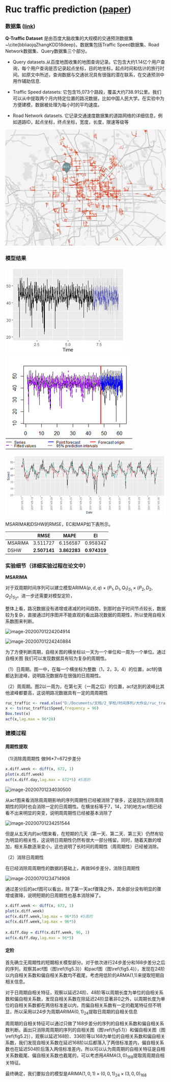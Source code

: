 # Ruc traffic prediction ([paper](paper.pdf))

### 数据集 ([link](https://ai.baidu.com/broad/introduction?dataset=traffic))

**Q-Traffic Dataset** 是由百度大脑收集的大规模的交通预测数据集~\cite{bbliaojqZhangKDD18deep}。数据集包括Traffic Speed数据集、Road Network数据集、Query数据集三个部分。

- Query datasets.从百度地图收集的地图查询记录。它包含大约1.14亿个用户查询，每个用户查询是否记录起点坐标，目的地坐标，起点时间和估计的旅行时间。如原文中所述，查询数据与交通状况具有很强的潜在联系，在交通预测中用作辅助信息.

- Traffic Speed datasets: 它包含15,073个路段，覆盖大约738.91公里。我们可以从中提取两个月内特定位置的路况数据，比如中国人民大学。在实验中为方便建模，数据被处理为每小时的平均速度。

- Road Network datasets. 它记录交通速度数据集的道路网络的详细信息，例如道路ID，起点坐标，终点坐标，宽度，长度，限速等级等

<img src="Latex/image/road_map.png" alt="img" width="700" />

### 模型结果

![DSHW](Latex/image/predict_ds.png)![MSARIMA](Latex/image/predict2.png)

![MSARIMA](Latex/image/predict.png)

MSARIMA和DSHW的RMSE，EC和MAP如下表所示。

|         | RMSE                  | MAPE                  | EI                    |
|---------|-----------------------|-----------------------|-----------------------|
| MSARIMA | 3.511727              | 6.156587              | 0.958342              |
| DSHW    | **2.507141**          | **3.862283**          | **0.974319**          |

### 实验细节（详细实验过程在论文中）

**MSARIMA**

对于双周期时间序列可以建立模型$\mathrm{ARIMA}(p,d,q)\times(P_1,D_1,Q_1)_{S_1}\times(P_2,D_2,Q_2)_{S_2}$。进一步还需要对模型定阶，

整体上看，路况数据没有递增或递减的时间趋势。到那时由于时间节点较长，数据较为复杂，直接通过时序图并不能直观的看出路况数据的周期性，所以使用自相关系数图来判断。

![image-20200701224204914](C:\Users\WXR\AppData\Roaming\Typora\typora-user-images\image-20200701224204914.png)

![image-20200701224240884](C:\Users\WXR\AppData\Roaming\Typora\typora-user-images\image-20200701224240884.png)

为了方便判断周期，自相关图的横坐标以一天为一个单位和一周为一个单位。通过自相关图 我们可以发现数据具有较为复杂的周期性。

（1）日周期。图一中，在每一个横坐标为整数（1，2，3，4）的位置，acf的值都达到波峰，说明路况数据存在很强的日周期性。

（2）周周期。图2以一周为，在第七天（一周之后）的位置，acf达到的波峰比其他波峰都要高，这说明路况数据具有一定的周周期性

```R
ruc_traffic <- read.xlsx("D:/Documents/文档/2_学校/时间序列/大作业/ruc_traffic_prediction/data/ruc_traffic.xlsx",1)
x <- ts(ruc_traffic$Speed,frequency = 96)
Box.test(x)
acf(x,lag.max = 96*28)
```

### 建模过程

#### 周期性提取

（1)消除周周期性 做96*7=672步差分

```R
x.diff.week <- diff(x, 672, 1)
plot(x.diff.week)
acf(x.diff.day,lag.max = 672*5) #5周的
```

![image-20200701234030500](C:\Users\WXR\AppData\Roaming\Typora\typora-user-images\image-20200701234030500.png)

从acf图来看消除周周期影响的序列周期性已经被消除了很多，这是因为消除周周期性的同时也会消除一定的日周期性。在横坐标等于7，14，21的地方acf图已经看不出来明显的突变，说明周周期性已经被基本消除了

![image-20200701234251544](C:\Users\WXR\AppData\Roaming\Typora\typora-user-images\image-20200701234251544.png)

但是从五天内的acf图来看，在短期的几天（第一天、第二天、第三天）仍然有较为明显的相关性，这说明日周期性仍然有很大一部分残留。同时，随着天数的增加，相关系数逐渐变小，这也说明了长时间的周期性（周周期性）已经被消除。

（2）消除日周期性

在已经消除周周期性的数据的基础上，再做96步差分，消除日周期性

![image-20200701234714908](C:\Users\WXR\AppData\Roaming\Typora\typora-user-images\image-20200701234714908.png)

通过差分后的acf图可以看出，除了第一天acf骤降之外，其余部分没有明显的骤增或骤降，说明短期的日周期性也基本消除掉了。

```R
x.diff.week <- diff(x, 672, 1)
plot(x.diff.week)
acf(x.diff.week,lag.max = 96*35) #5周的
acf(x.diff.week,lag.max = 96*5)

x.diff.day = diff(x.diff.week, 96, 1)
acf(x.diff.day,lag.max = 96*5)
```

#### 定阶

首先确立无周期性的短期相关模型部分。对于依次进行$24$步差分和$168$步差分之后的序列，观察其acf图（图\ref{fig5.3}）和pacf图（图\ref{fig5.4}），发现在24阶以内自相关系数和偏自相关系数均不截尾，考虑用低阶的ARMA(1,1)来提取短期自相关信息。

对于日周期自相关特征，观察以延迟24阶、48阶等以周期长度为单位的自相关系数和偏自相关系数，发现自相关系数在除延迟24阶显著非0之外，以周期长度为单位的自相关系数都在两倍标准差以内，而偏自相关系数有一定的截尾特征但不明显，所以采用以24步为周期$ARIMA(0,1)_{24}$提取日周期的自相关信息

周周期的自相关特征可以通过只做了168步差分的序列的自相关系数和偏自相关系数判断。画出只消除周周期的序列的自相关图（图\ref{fig5.1}）和偏自相关图（图\ref{fig5.2}），观察以延迟168阶、336阶等以168为单位的自相关系数和偏自相关系数，我们发现自相关系数在延迟168阶以后都落入了两倍标准差内，偏自相关系数也在延迟504阶后落入两倍标准差内，所以可以认为周周期的自相关特征是自相关系数截尾、偏自相关系数也截尾的，可以考虑用$ARMA(3,0)_{168}$提取周周期自相关特征。

最终确定，我们要拟合的模型是$\mathrm{ARIMA}(1,0,1)\times(0,0,1)_{24}\times(3,0,0)_{168}$
